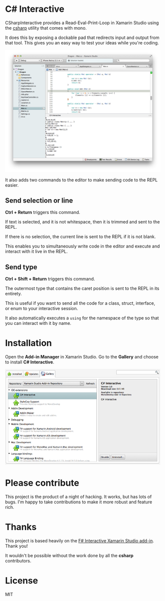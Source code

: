 # C# Interactive

CSharpInteractive provides a Read-Eval-Print-Loop in Xamarin Studio using the [csharp][] utility that comes with mono.

It does this by exposing a dockable pad that redirects input and output from that tool. This gives you an easy way to test your ideas while you're coding.

<img src="Screenshots/Matrix.png"/>

It also adds two commands to the editor to make sending code to the REPL easier.


## Send selection or line

**Ctrl + Return** triggers this command.

If text is selected, and it is not whitespace, then it is trimmed and sent to the REPL.

If there is no selection, the current line is sent to the REPL if it is not blank.

This enables you to simultaneously write code in the editor and execute and interact with it live in the REPL.


## Send type

**Ctrl + Shift + Return** triggers this command.

The outermost type that contains the caret position is sent to the REPL in its entirety.

This is useful if you want to send all the code for a class, struct, interface, or enum to your interactive session.

It also automatically executes a `using` for the namespace of the type so that you can interact with it by name.


# Installation

Open the **Add-in Manager** in Xamarin Studio. Go to the **Gallery** and choose to install **C# Interactive**.

<img src="Screenshots/Add-in_Manager.png"/>



# Please contribute

This project is the product of a night of hacking. It works, but has lots of bugs. I'm happy to take contributions to make it more robust and feature rich.


# Thanks

This project is based heavily on the [F# Interactive Xamarin Studio add-in][fsi]. Thank you!

It wouldn't be possible without the work done by all the **csharp** contributors.


# License

MIT



[csharp]: http://www.mono-project.com/CsharpRepl
[fsi]: https://github.com/fsharp/fsharpbinding/tree/master/monodevelop


